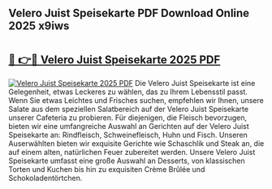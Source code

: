## Velero Juist Speisekarte PDF Download Online 2025 x9iws

# <h2><a href="http://gc6jc9.nevu.top/?p=Velero+Juist+Speisekarte">🔗 👉🔴 Velero Juist Speisekarte 2025 PDF</a></h2>

[![Velero Juist Speisekarte 2025 PDF](https://i.imgur.com/dBaPXMq.png)](http://gc6jc9.nevu.top/?p=Velero+Juist+Speisekarte)
Die Velero Juist Speisekarte ist eine Gelegenheit, etwas Leckeres zu wählen, das zu Ihrem Lebensstil passt. Wenn Sie etwas Leichtes und Frisches suchen, empfehlen wir Ihnen, unsere Salate aus dem speziellen Salatbereich auf der Velero Juist Speisekarte unserer Cafeteria zu probieren. Für diejenigen, die Fleisch bevorzugen, bieten wir eine umfangreiche Auswahl an Gerichten auf der Velero Juist Speisekarte an: Rindfleisch, Schweinefleisch, Huhn und Fisch. Unseren Auserwählten bieten wir exquisite Gerichte wie Schaschlik und Steak an, die auf einem alten, natürlichen Feuer zubereitet werden. Unsere Velero Juist Speisekarte umfasst eine große Auswahl an Desserts, von klassischen Torten und Kuchen bis hin zu exquisiten Crème Brûlée und Schokoladentörtchen.
